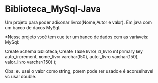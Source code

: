 # Biblioteca_MySql-Java
Um projeto para poder adiconar livros(Nome,Autor e valor). Em java com um banco de dados MySql.

*Nesse projeto você tem que ter um banco de dados com as variaveis:
MySql:

Create Schema biblioteca;
Create Table livro(
  id_livro int primary key auto_increment,
  nome_livro varchar(150),
  autor_livro varchar(150),
  valor_livro varchar(150)
);

Obs: eu usei o valor como string, porem pode ser usado e é aconselhavel vc usar double.
